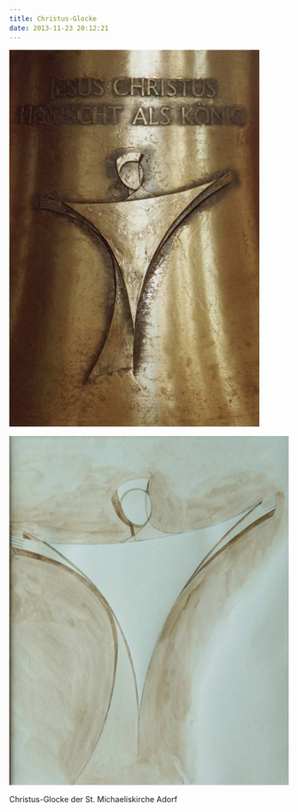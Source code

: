 ```yaml
---
title: Christus-Glocke
date: 2013-11-23 20:12:21
---
```

![Christus-Glocke](/img/glocken/christus-glocke.jpg)

![Christus-Glocke Aquarell](/img/glocken/christus-glocke-aquarell.jpg)

Christus-Glocke der St. Michaeliskirche Adorf
